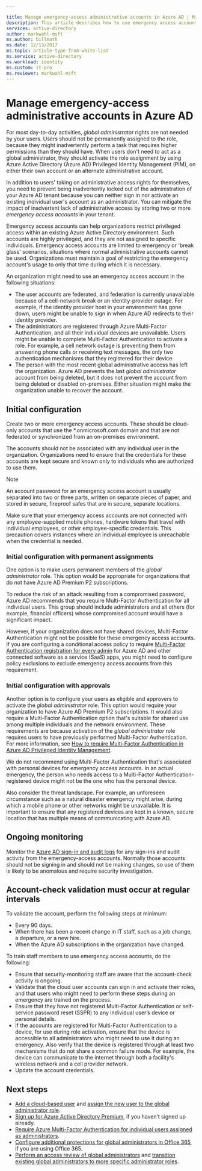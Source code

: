 ```yaml
---

title: Manage emergency-access administrative accounts in Azure AD | Microsoft Docs
description: This article describes how to use emergency access accounts to help organizations restrict privileged access within an existing Azure Active Directory environment. 
services: active-directory 
author: markwahl-msft
ms.author: billmath
ms.date: 12/13/2017
ms.topic: article-type-from-white-list
ms.service: active-directory
ms.workload: identity
ms.custom: it-pro
ms.reviewer: markwahl-msft
---
```



# Manage emergency-access administrative accounts in Azure AD 

For most day-to-day activities, *global administrator* rights are not needed by your users. Users should not be permanently assigned to the role, because they might inadvertently perform a task that requires higher permissions than they should have. When users don't need to act as a global administrator, they should activate the role assignment by using Azure Active Directory (Azure AD) Privileged Identity Management (PIM), on either their own account or an alternate administrative account.

In addition to users' taking on administrative access rights for themselves, you need to prevent being inadvertently locked out of the administration of your Azure AD tenant because you can neither sign in nor activate an existing individual user's account as an administrator. You can mitigate the impact of inadvertent lack of administrative access by storing two or more *emergency access accounts* in your tenant.

Emergency access accounts can help organizations restrict privileged access within an existing Azure Active Directory environment. Such accounts are highly privileged, and they are not assigned to specific individuals. Emergency access accounts are limited to emergency or 'break glass' scenarios, situations where normal administrative accounts cannot be used. Organizations must maintain a goal of restricting the emergency account's usage to only that time during which it is necessary.

An organization might need to use an emergency access account in the following situations:

 - The user accounts are federated, and federation is currently unavailable because of a cell-network break or an identity-provider outage. For example, if the identity provider host in your environment has gone down, users might be unable to sign in when Azure AD redirects to their identity provider. 
 - The administrators are registered through Azure Multi-Factor Authentication, and all their individual devices are unavailable. Users might be unable to complete Multi-Factor Authentication to activate a role. For example, a cell network outage is preventing them from answering phone calls or receiving text messages, the only two authentication mechanisms that they registered for their device. 
 - The person with the most recent global administrative access has left the organization. Azure AD prevents the last *global administrator* account from being deleted, but it does not prevent the account from being deleted or disabled on-premises. Either situation might make the organization unable to recover the account.

## Initial configuration

Create two or more emergency access accounts. These should be cloud-only accounts that use the \*.onmicrosoft.com domain and that are not federated or synchronized from an on-premises environment. 

The accounts should not be associated with any individual user in the organization. Organizations need to ensure that the credentials for these accounts are kept secure and known only to individuals who are authorized to use them. 

> [!NOTE]
> An account password for an emergency access account is usually separated into two or three parts, written on separate pieces of paper, and stored in secure, fireproof safes that are in secure, separate locations. 
>
> Make sure that your emergency access accounts are not connected with any employee-supplied mobile phones, hardware tokens that travel with individual employees, or other employee-specific credentials. This precaution covers instances where an individual employee is unreachable when the credential is needed. 

### Initial configuration with permanent assignments

One option is to make users permanent members of the *global administrator* role. This option would be appropriate for organizations that do not have Azure AD Premium P2 subscriptions.

To reduce the risk of an attack resulting from a compromised password, Azure AD recommends that you require Multi-Factor Authentication for all individual users. This group should include administrators and all others (for example, financial officers) whose compromised account would have a significant impact. 

However, if your organization does not have shared devices, Multi-Factor Authentication might not be possible for these emergency access accounts. If you are configuring a conditional access policy to require [Multi-Factor Authentication registration for every admin](https://docs.microsoft.com/azure/multi-factor-authentication/multi-factor-authentication-get-started-user-states) for Azure AD and other connected software as a service (SaaS) apps, you might need to configure policy exclusions to exclude emergency access accounts from this requirement.

### Initial configuration with approvals

Another option is to configure your users as eligible and approvers to activate the *global administrator* role. This option would require your organization to have Azure AD Premium P2 subscriptions. It would also require a Multi-Factor Authentication option that's suitable for shared use among multiple individuals and the network environment. These requirements are because activation of the *global administrator* role requires users to have previously performed Multi-Factor Authentication. For more information, see [How to require Multi-Factor Authentication in Azure AD Privileged Identity Management](https://docs.microsoft.com/azure/active-directory/active-directory-privileged-identity-management-how-to-require-mfa).

We do not recommend using Multi-Factor Authentication that's associated with personal devices for emergency access accounts. In an actual emergency, the person who needs access to a Multi-Factor Authentication-registered device might not be the one who has the personal device. 

Also consider the threat landscape. For example, an unforeseen circumstance such as a natural disaster emergency might arise, during which a mobile phone or other networks might be unavailable. It is important to ensure that any registered devices are kept in a known, secure location that has multiple means of communicating with Azure AD.

## Ongoing monitoring

Monitor the [Azure AD sign-in and audit logs](https://docs.microsoft.com/azure/active-directory/active-directory-reporting-activity-sign-ins) for any sign-ins and audit activity from the emergency-access accounts. Normally those accounts should not be signing in and should not be making changes, so use of them is likely to be anomalous and require security investigation.

## Account-check validation must occur at regular intervals

To validate the account, perform the following steps at minimum:
- Every 90 days.
- When there has been a recent change in IT staff, such as a job change, a departure, or a new hire.
- When the Azure AD subscriptions in the organization have changed.

To train staff members to use emergency access accounts, do the following:

* Ensure that security-monitoring staff are aware that the account-check activity is ongoing.
* Validate that the cloud user accounts can sign in and activate their roles, and that users who might need to perform these steps during an emergency are trained on the process.
* Ensure that they have not registered Multi-Factor Authentication or self-service password reset (SSPR) to any individual user’s device or personal details. 
* If the accounts are registered for Multi-Factor Authentication to a device, for use during role activation, ensure that the device is accessible to all administrators who might need to use it during an emergency. Also verify that the device is registered through at least two mechanisms that do not share a common failure mode. For example, the device can communicate to the internet through both a facility's wireless network and a cell provider network.
* Update the account credentials.

## Next steps
- [Add a cloud-based user](add-users-azure-active-directory.md) and [assign the new user to the global administrator role](active-directory-users-assign-role-azure-portal.md).
- [Sign up for Azure Active Directory Premium](active-directory-get-started-premium.md), if you haven’t signed up already.
- [Require Azure Multi-Factor Authentication for individual users assigned as administrators](https://docs.microsoft.com/azure/multi-factor-authentication/multi-factor-authentication-get-started-user-states).
- [Configure additional protections for global administrators in Office 365](https://support.office.com/article/Protect-your-Office-365-global-administrator-accounts-6b4ded77-ac8d-42ed-8606-c014fd947560), if you are using Office 365.
- [Perform an access review of global administrators](active-directory-privileged-identity-management-how-to-start-security-review.md) and [transition existing global administrators to more specific administrator roles](active-directory-assign-admin-roles-azure-portal.md).



